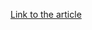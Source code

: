 [Link to the article](https://fieldeffect.com/blog/redline-and-meta-maas-platforms-disrupted-mastermind-charged)
